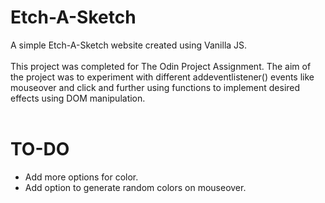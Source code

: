 # Etch-A-Sketch
A simple Etch-A-Sketch website created using Vanilla JS.
<br></br>
This project was completed for The Odin Project Assignment.
The aim of the project was to experiment with different addeventlistener() events like mouseover and click and further using functions to implement desired effects using DOM manipulation.
<br></br>
# TO-DO
<ul>
  <li>Add more options for color.</li>
  <li>Add option to generate random colors on mouseover.</li>
</ul>
